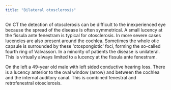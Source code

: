 ```yaml
---
title: "Bilateral otosclerosis"
---
```

On CT the detection of otosclerosis can be difficult to the inexperienced eye because the spread of the disease is often symmetrical. 
A small lucency at the fissula ante fenestram is typical for otosclerosis. 
In more severe cases lucencies are also present around the cochlea. 
Sometimes the whole otic capsule is surrounded by these 'otospongiotic' foci, forming the so-called fourth ring of Valvassori. 
In a minority of patients the disease is unilateral. 
This is virtually always limited to a lucency at the fissula ante fenestram.

On the left a 49-year old male with left sided conductive hearing loss. 
There is a lucency anterior to the oval window (arrow) and between the cochlea and the internal auditory canal. 
This is combined fenestral and retrofenestral otosclerosis.

